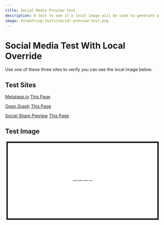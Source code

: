 ```yaml
---
title: Social Media Preview Test
description: A test to see if a local image will be used to generate a social media card.
image: formatting-tests/social-preview-test.png
---
```

# Social Media Test With Local Override

Use one of these three sites to verify you can see the
local image below.

## Test Sites

[Metatags.io](https://metatags.io/)
[This Page](https://metatags.io/?url=https%3A%2F%2Fdmccreary.github.io%2Fintelligent-textbooks%2Fformatting-tests%2Fsocial-test-2%2F)

[Open Graph](https://www.opengraph.xyz/)
[This Page](https://www.opengraph.xyz/url/https%3A%2F%2Fdmccreary.github.io%2Fintelligent-textbooks%2Fformatting-tests%2Fsocial-test-2%2F)

[Social Share Preview](https://socialsharepreview.com/)
[This Page](https://socialsharepreview.com/?url=https://dmccreary.github.io/intelligent-textbooks/formatting-tests/social-test-2/)
## Test Image

![](./social-preview-test.png)